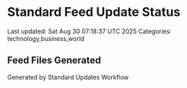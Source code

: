 # Standard Feed Update Status
Last updated: Sat Aug 30 07:18:37 UTC 2025
Categories: technology,business,world

## Feed Files Generated

Generated by Standard Updates Workflow

